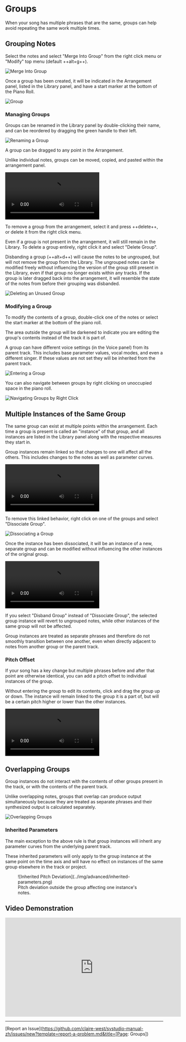 # Groups

When your song has multiple phrases that are the same, groups can help avoid repeating the same work multiple times.

## Grouping Notes

Select the notes and select "Merge Into Group" from the right click menu or "Modify" top menu (default ++alt+g++).

![Merge Into Group](../img/advanced/merge-into-group.png)

Once a group has been created, it will be indicated in the Arrangement panel, listed in the Library panel, and have a start marker at the bottom of the Piano Roll.

![Group](../img/advanced/groups.png)

### Managing Groups

Groups can be renamed in the Library panel by double-clicking their name, and can be reordered by dragging the green handle to their left.

![Renaming a Group](../img/advanced/group-rename.png)

A group can be dragged to any point in the Arrangement.

Unlike individual notes, groups can be moved, copied, and pasted within the arrangement panel.

![type:video](../img/advanced/drag-group.mp4)

To remove a group from the arrangement, select it and press ++delete++, or delete it from the right click menu.

Even if a group is not present in the arrangement, it will still remain in the Library. To delete a group entirely, right click it and select "Delete Group".

Disbanding a group (++alt+d++) will cause the notes to be ungrouped, but will not remove the group from the Library. The ungrouped notes can be modified freely without influencing the version of the group still present in the Library, even if that group no longer exists within any tracks. If the group is later dragged back into the arrangement, it will resemble the state of the notes from before their grouping was disbanded.

![Deleting an Unused Group](../img/advanced/unused-group.png)

### Modifying a Group

To modify the contents of a group, double-click one of the notes or select the start marker at the bottom of the piano roll.

The area outside the group will be darkened to indicate you are editing the group's contents instead of the track it is part of.

A group can have different voice settings (in the Voice panel) from its parent track. This includes base parameter values, vocal modes, and even a different singer. If these values are not set they will be inherited from the parent track.

![Entering a Group](../img/advanced/group-entered.png)

You can also navigate between groups by right clicking on unoccupied space in the piano roll.

![Navigating Groups by Right Click](../img/advanced/group-enter-rightclick.png)

## Multiple Instances of the Same Group

The same group can exist at multiple points within the arrangement. Each time a group is present is called an "instance" of that group, and all instances are listed in the Library panel along with the respective measures they start in.

Group instances remain linked so that changes to one will affect all the others. This includes changes to the notes as well as parameter curves.

![type:video](../img/advanced/group-link.mp4)

To remove this linked behavior, right click on one of the groups and select "Dissociate Group".

![Dissociating a Group](../img/advanced/dissociate-group.png)

Once the instance has been dissociated, it will be an instance of a new, separate group and can be modified without influencing the other instances of the original group.

![type:video](../img/advanced/modify-group.mp4)

If you select "Disband Group" instead of "Dissociate Group", the selected group instance will revert to ungrouped notes, while other instances of the same group will not be affected.

Group instances are treated as separate phrases and therefore do not smoothly transition between one another, even when directly adjacent to notes from another group or the parent track.

### Pitch Offset

If your song has a key change but multiple phrases before and after that point are otherwise identical, you can add a pitch offset to individual instances of the group.

Without entering the group to edit its contents, click and drag the group up or down. The instance will remain linked to the group it is a part of, but will be a certain pitch higher or lower than the other instances.

![type:video](../img/advanced/group-pitch-offset.mp4)

## Overlapping Groups

Group instances do not interact with the contents of other groups present in the track, or with the contents of the parent track.

Unlike overlapping notes, groups that overlap can produce output simultaneously because they are treated as separate phrases and their synthesized output is calculated separately.

![Overlapping Groups](../img/advanced/overlapping-groups.png)

### Inherited Parameters

The main exception to the above rule is that group instances will inherit any parameter curves from the underlying parent track.

These inherited parameters will only apply to the group instance at the same point on the time axis and will have no effect on instances of the same group elsewhere in the track or project.

<figure markdown>
  ![Inherited Pitch Deviation](../img/advanced/inherited-parameters.png)
  <figcaption>Pitch deviation outside the group affecting one instance's notes.</figcaption>
</figure>

## Video Demonstration

<iframe width="560" height="315" src="https://www.youtube-nocookie.com/embed/kIn3CRfI4xs" title="YouTube video player" frameborder="0" allowfullscreen></iframe>

---

[Report an Issue](https://github.com/claire-west/svstudio-manual-zh/issues/new?template=report-a-problem.md&title=[Page: Groups])